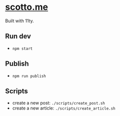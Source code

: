 # [scotto.me](https://www.scotto.me)

Built with 11ty.

## Run dev

- `npm start`

## Publish 

- `npm run publish`

## Scripts

- create a new post: `./scripts/create_post.sh`
- create a new article: `./scripts/create_article.sh`
